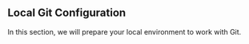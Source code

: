 ## Local Git Configuration

In this section, we will prepare your local environment to work with Git.

